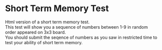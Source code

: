 # Short Term Memory Test
 Html version of a short term memory test.<Br>
 This test will show you a sequence of numbers between 1-9 in random order appeared on 3x3 board.<br>
 You should submit the seqence of numbers as you saw in restricted time to test your ability of short term memory.
